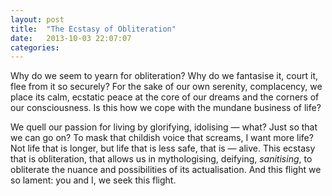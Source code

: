 ```yaml
---
layout: post
title:  "The Ecstasy of Obliteration"
date:   2013-10-03 22:07:07
categories:
---
```


Why do we seem to yearn for obliteration? Why do we fantasise it, court it, flee from it so securely? For the sake of our own serenity, complacency, we place its calm, ecstatic peace at the core of our dreams and the corners of our consciousness. Is this how we cope with the mundane business of life? 

We quell our passion for living by glorifying, idolising — what? Just so that we can go on? To mask that childish voice that screams, I want more life? Not life that is longer, but life that is less safe, that is — alive. This ecstasy that is obliteration, that allows us in mythologising, deifying, _sanitising_, to obliterate the nuance and possibilities of its actualisation. And this flight we so lament: you and I, we seek this flight.
